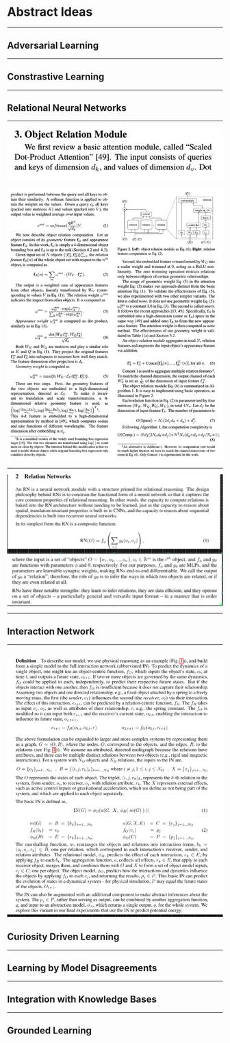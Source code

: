 # Abstract Ideas

---

## Adversarial Learning

---

## Constrastive Learning

---

## Relational Neural Networks

---

![](../projects/images/2020-07-21-05-40-55.png)

![](../projects/images/2020-07-21-05-41-35.png)

---

![](../projects/images/2020-07-22-01-50-36.png)

---

## Interaction Network

---

## ![](../projects/images/2020-07-22-01-52-13.png)

## Curiosity Driven Learning

---

## Learning by Model Disagreements

---

## Integration with Knowledge Bases

---

## Grounded Learning
